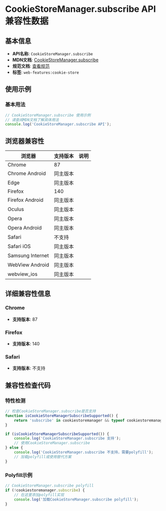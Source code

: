 # CookieStoreManager.subscribe API 兼容性数据

## 基本信息

- **API名称**: `CookieStoreManager.subscribe`
- **MDN文档**: [CookieStoreManager.subscribe](https://developer.mozilla.org/docs/Web/API/CookieStoreManager/subscribe)
- **规范文档**: [查看规范](https://cookiestore.spec.whatwg.org/#dom-cookiestoremanager-subscribe)
- **标签**: `web-features:cookie-store`

## 使用示例

### 基本用法

```javascript
// CookieStoreManager.subscribe 使用示例
// 请查阅MDN文档了解具体用法
console.log('CookieStoreManager.subscribe API');
```

## 浏览器兼容性

| 浏览器 | 支持版本 | 说明 |
|--------|----------|------|
| Chrome | 87 |  |
| Chrome Android | 同主版本 |  |
| Edge | 同主版本 |  |
| Firefox | 140 |  |
| Firefox Android | 同主版本 |  |
| Oculus | 同主版本 |  |
| Opera | 同主版本 |  |
| Opera Android | 同主版本 |  |
| Safari | 不支持 |  |
| Safari iOS | 同主版本 |  |
| Samsung Internet | 同主版本 |  |
| WebView Android | 同主版本 |  |
| webview_ios | 同主版本 |  |

## 详细兼容性信息

### Chrome

- **支持版本**: 87

### Firefox

- **支持版本**: 140

### Safari

- **支持版本**: 不支持

## 兼容性检查代码

### 特性检测

```javascript
// 检查CookieStoreManager.subscribe是否支持
function isCookieStoreManagerSubscribeSupported() {
    return 'subscribe' in cookiestoremanager && typeof cookiestoremanager.subscribe === 'function';
}

if (isCookieStoreManagerSubscribeSupported()) {
    console.log('CookieStoreManager.subscribe 支持');
    // 使用CookieStoreManager.subscribe
} else {
    console.log('CookieStoreManager.subscribe 不支持，需要polyfill');
    // 加载polyfill或使用替代方案
}
```

### Polyfill示例

```javascript
// CookieStoreManager.subscribe polyfill
if (!cookiestoremanager.subscribe) {
    // 在这里添加polyfill实现
    console.log('加载CookieStoreManager.subscribe polyfill');
}
```

